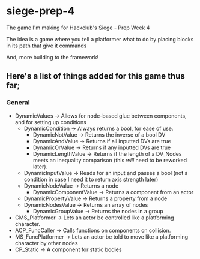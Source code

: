 # siege-prep-4
The game I'm making for Hackclub's Siege - Prep Week 4

The idea is a game where you tell a platformer what to do by placing blocks in its path that give it commands

And, more building to the framework!
## Here's a list of things added for this game thus far;
### General
- DynamicValues -> Allows for node-based glue between components, and for setting up conditions
    - DynamicCondition -> Always returns a bool, for ease of use.
        - DynamicNotValue -> Returns the inverse of a bool DV
        - DynamicAndValue -> Returns if all inputted DVs are true
        - DynamicOrValue -> Returns if any inputted DVs are true
        - DynamicLengthValue -> Returns if the length of a DV_Nodes meets an inequality comparison (this *will* need to be reworked later).
    - DynamicInputValue -> Reads for an input and passes a bool (not a condition in case I need it to return axis strength later)
    - DynamicNodeValue -> Returns a node
        - DynamicComponentValue -> Returns a component from an actor
    - DynamicPropertyValue -> Returns a property from a node
    - DynamicNodesValue -> Returns an array of nodes
        - DynamicGroupValue -> Returns the nodes in a group
- CMS_Platformer -> Lets an actor be controlled like a platforming character.
- ACP_FuncCaller -> Calls functions on components on collision.
- MS_FuncPlatformer -> Lets an actor be told to move like a platforming character by other nodes
- CP_Static -> A component for static bodies